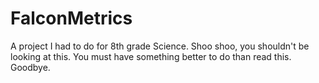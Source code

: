 # FalconMetrics
A project I had to do for 8th grade Science.
Shoo shoo, you shouldn't be looking at this.
You must have something better to do than read this.
Goodbye.
